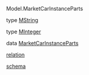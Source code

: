 Model.MarketCarInstanceParts

type [MString](Model-MarketCarInstanceParts.html#t:MString)

type [MInteger](Model-MarketCarInstanceParts.html#t:MInteger)

data [MarketCarInstanceParts](Model-MarketCarInstanceParts.html#t:MarketCarInstanceParts)

[relation](Model-MarketCarInstanceParts.html#v:relation)

[schema](Model-MarketCarInstanceParts.html#v:schema)
